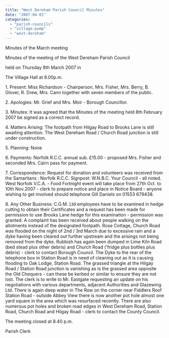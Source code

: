 ```yaml
---
title: "West Dereham Parish Council Minutes"
date: "2007-04-01"
categories: 
  - "parish-councils"
  - "village-pump"
  - "west-dereham"
---
```


Minutes of the March meeting

Minutes of the meeting of the West Dereham Parish Council

held on Thursday 8th March 2007 in

The Village Hall at 8.00p.m.

1\. Present: Miss Richardson - Chairperson, Mrs. Fisher, Mrs. Berry, B. Glover, R. Drew, Mrs. Cann together with seven members of the public.

2\. Apologies: Mr. Grief and Mrs. Moir - Borough Councillor.

3\. Minutes: It was agreed that the Minutes of the meeting held 8th February 2007 be signed as a correct record.

4\. Matters Arising: The footpath from Hilgay Road to Brooks Lane is still awaiting attention. The West Dereham Road / Church Road junction is still under construction.

5\. Planning: None

6\. Payments: Norfolk R.C.C. annual sub. £15.00 - proposed Mrs. Fisher and seconded Mrs. Cairn pass for payment.

7\. Correspondence: Request for donation and volunteers was received from the Samaritans : Norfolk R.C.C. Signpost: W.N.B.C. Your Council - all noted. West Norfolk V.C.A. - Food Fortnight event will take place from 27th Oct. to 10th Nov.2007 - clerk to prepare notice and place in Notice Board - anyone wishing to get involved should telephone Gill Daniels on 01553 679438.

8\. Any Other Business: C.G.M. Ltd employees have to be examined in hedge cutting to obtain their Certificates and a request has been made for permission to use Brooks Lane hedge for this examination - permission was granted. A complaint has been received about people walking on the allotments instead of the designated footpath. Rose Cottage, Church Road was flooded on the night of 2nd / 3rd March due to excessive rain and a dyke having been cleared out further upstream and the arisings not being removed from the dyke. Rubbish has again been dumped in Lime Kiln Road (bed stead plus other debris) and Church Road ('fridge plus bottles plus debris) - clerk to contact Borough Council. The Dyke to the rear of the telephone box in Station Road is in need of cleaning out as it is causing flooding to Oak Lodge, Station Road. The grassed triangle at the Hilgay Road / Station Road junction is vanishing as is the grassed area opposite the Old Chequers - can these be kerbed or similar to ensure they are not lost. The clerk is to write to Mr. Eastgate requesting an update on his negotiations with various departments, adjacent Authorities and Glazewing Ltd. There is again deep water in The Row on the corner near Fiddlers Roof Station Road - outside Abbey View there is now another pot hole almost one yard square in the area which was resurfaced recently. There are also numerous pot holes and broken road edges in West Dereham Road, Station Road, Church Road and Hilgay Road - clerk to contact the County Council.

The meeting closed at 8.40 p.m.

Parish Clerk

